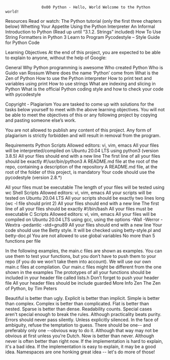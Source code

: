                     0x00 Python - Hello, World Welcome to the Python world!

Resources
  Read or watch:
The Python tutorial (only the first three chapters below)
Whetting Your Appetite
Using the Python Interpreter
An Informal Introduction to Python (Read up until “3.1.2. Strings” included)
How To Use String Formatters in Python 3
Learn to Program
Pycodestyle – Style Guide for Python Code

Learning Objectives
At the end of this project, you are expected to be able to explain to anyone, without the help of Google:

General
Why Python programming is awesome
Who created Python
Who is Guido van Rossum
Where does the name ‘Python’ come from
What is the Zen of Python
How to use the Python interpreter
How to print text and variables using print
How to use strings
What are indexing and slicing in Python
What is the official Python coding style and how to check your code with pycodestyle

Copyright - Plagiarism
You are tasked to come up with solutions for the tasks below yourself to meet with the above
learning objectives.
You will not be able to meet the objectives of this or any following project by copying and
pasting someone else’s work.

You are not allowed to publish any content of this project. Any form of plagiarism is strictly forbidden and will result in removal from the program.

Requirements Python Scripts Allowed editors:
vi, vim, emacs All your files will be interpreted/compiled on Ubuntu 20.04 LTS using python3 (version 3.8.5)
All your files should end with a new line The first line of all your files should be exactly #!/usr/bin/python3
A README.md file at the root of the repo, containing a description of the repository 
A README.md file, at the root of the folder of this project, is mandatory Your code should use the pycodestyle (version 2.8.*) 

All your files must be executable The length of your files will be tested using wc Shell Scripts Allowed editors: vi, vim, emacs All your scripts will be tested on Ubuntu 20.04 LTS
All your scripts should be exactly two lines long (wc -l file should print 2)
All your files should end with a new line
The first line of all your files should be exactly #!/bin/bash
All your files must be executable C Scripts
Allowed editors:
   vi, vim, emacs All your files will be compiled on Ubuntu 20.04 LTS using gcc,
   using the options -Wall -Werror -Wextra -pedantic -std=gnu89
All your files should end with a new line
Your code should use the Betty style.
It will be checked using betty-style.pl and betty-doc.pl
You are not allowed to use global variables
No more than 5 functions per file

In the following examples, the main.c files are shown as examples.
You can use them to test your functions, but you don’t have to push them to your repo (if you do we won’t take them into account).
We will use our own main.c files at compilation.
Our main.c files might be different from the one shown in the examples
The prototypes of all your functions should be included in your header file called lists.h
Don’t forget to push your header file
All your header files should be include guarded More Info Zen The Zen of Python, by Tim Peters

Beautiful is better than ugly.
Explicit is better than implicit.
Simple is better than complex.
Complex is better than complicated.
Flat is better than nested.
Sparse is better than dense.
Readability counts.
Special cases aren't special enough to break the rules.
Although practicality beats purity.
Errors should never pass silently.
Unless explicitly silenced.
In the face of ambiguity, refuse the temptation to guess.
There should be one-- and preferably only one --obvious way to do it.
Although that way may not be obvious at first unless you're Dutch.
Now is better than never.
Although never is often better than right now.
If the implementation is hard to explain, it's a bad idea.
If the implementation is easy to explain, it may be a good idea.
Namespaces are one honking great idea -- let's do more of those!
